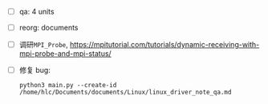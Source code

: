 * [ ] qa: 4 units

* [ ] reorg: documents

* [ ] 调研`MPI_Probe`, <https://mpitutorial.com/tutorials/dynamic-receiving-with-mpi-probe-and-mpi-status/>

* [ ] 修复 bug:

    `python3 main.py --create-id /home/hlc/Documents/documents/Linux/linux_driver_note_qa.md`
